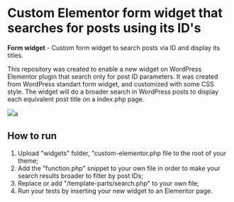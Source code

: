 # Custom Elementor form widget that searches for posts using its ID's

**Form widget** - Custom form widget to search posts via ID and display its titles.

This repository was created to enable a new widget on WordPress Elementor plugin that search only for post ID parameters.
It was created from WordPress standart form widget, and customized with some CSS style. The widget will do a broader search in WordPress posts to display each equivalent post title on a index.php page. 

<img src = "https://drive.google.com/uc?id=1yNeMuoEuo1VvWo9L5VGokyoRmk8waiFn/">a</img>


## How to run

1. Upload "widgets" folder, "custom-elementor.php file to the root of your theme;
2. Add the "function.php" snippet to your own file in order to make your search results broader to filter by post IDs;
3. Replace or add "/template-parts/search.php" to your own file;
4. Run your tests by inserting your new widget to an Elementor page.
